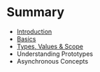 # Summary

* [Introduction](README.md)
* [Basics](basics.md)
* [Types, Values & Scope](typesvalues_and_scope.md)
* Understanding Prototypes
* Asynchronous Concepts


